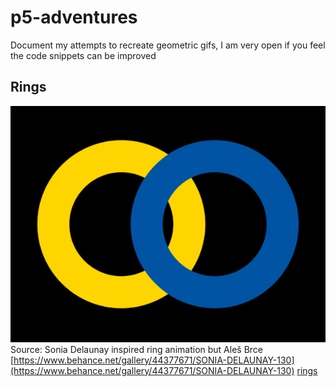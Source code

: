 # p5-adventures

Document my attempts to recreate geometric gifs, I am very open if you feel the code snippets can be improved

## Rings

![rings](images/b8730a44377671.5bbe1efdd75fa.gif)
Source: Sonia Delaunay inspired ring animation but Aleš Brce [https://www.behance.net/gallery/44377671/SONIA-DELAUNAY-130](https://www.behance.net/gallery/44377671/SONIA-DELAUNAY-130)
[rings](rings.md)
